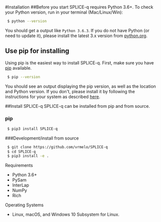 #Installation
##Before you start
SPLICE-q requires Python 3.6+. To check your Python version, run in your terminal (Mac/Linux/Win):
```bash
 $ python --version
```
You should get a output like `Python 3.6.3`. If you do not have Python (or need to update it), please install the latest 3.x version from [python.org](https://www.python.org/downloads/).

## Use pip for installing
Using pip is the easiest way to install SPLICE-q. First, make sure you have [pip](https://packaging.python.org/key_projects/#pip) available.

```bash
 $ pip --version
```

You should see an output displaying the pip version, as well as the location and Python version. If you don't, please install it by following the instructions for your system as described [here](https://pip.pypa.io/en/stable/installing/).

##Install SPLICE-q
SPLICE-q can be installed from pip and from source.
### pip

```bash
 $ pip3 install SPLICE-q
```

###Development/install from source

```bash
 $ git clone https://github.com/vrmelo/SPLICE-q
 $ cd SPLICE-q
 $ pip3 install -e .
```

Requirements

- Python 3.6+
- PySam
- InterLap
- NumPy
- Rich

Operating Systems
- Linux, macOS, and Windows 10 Subsystem for Linux.
